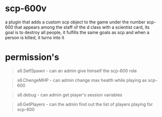 # scp-600v
a plugin that adds a custom scp object to the game under the number scp-600 that appears among the staff of the d class with a scientist card, its goal is to destroy all people, it fulfills the same goals as scp and when a person is killed, it turns into it
# permission's
> s6.SelfSpawn - can an admin give himself the scp-600 role

> s6.ChengeMHP - can admin change max health while playing as scp-600

> s6.debug - can admin get player's session variables

> s6.GetPlayers - can the admin find out the list of players playing for scp-600
